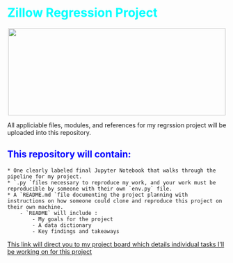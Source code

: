 # <font color ='cyan'>Zillow Regression Project</font>



<p align="center">
  <img src="https://www.underconsideration.com/brandnew/archives/zillow_logo.png" width="500" height="200" >
</p> 


All appliciable files, modules, and references for my regrssion project will be uploaded into this repository.

##  <font color ="blue">This repository will contain:</font>
    * One clearly labeled final Jupyter Notebook that walks through the pipeline for my project.
    * `.py `files necessary to reproduce my work, and your work must be reproducible by someone with their own `env.py` file.
    * A `README.md `file documenting the project planning with instructions on how someone could clone and reproduce this project on their own machine. 
        - `README` will include :
            - My goals for the project
            - A data dictionary
            - Key findings and takeaways

<font color ="darkgreen"><a href="https://trello.com/b/C5zkPkLB/regression-project">This link will direct you to my project board which details individual tasks I'll be working on for this project</a>
